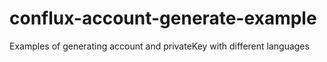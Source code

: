 # conflux-account-generate-example
Examples of generating account and privateKey with different languages
